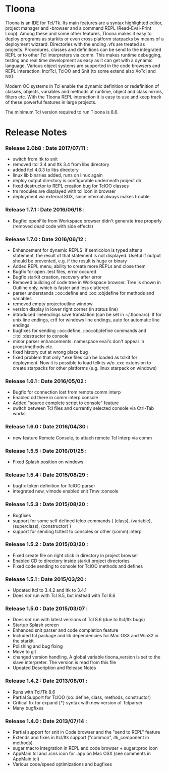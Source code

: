 # Tloona

Tloona is an IDE for Tcl/Tk. Its main features are a syntax highlighted editor, 
project manager and -browser and a command REPL (Read-Eval-Print Loop). Among 
these and some other features, Tloona makes it easy to deploy programs as starkits
or even cross platform starpacks by means of a deployment wizzard. Directories 
with the ending .vfs are treated as projects. Procedures, classes and definitions
can be send to the integrated REPL or to other Tcl interpreters via comm. This
makes runtime debugging, testing and real time development as easy as it can get 
with a dynamic language. Various object systems are supported in the code browsers
and REPL interaction: IncrTcl, TclOO and Snit (to some extend also XoTcl and NX).

Modern OO systems in Tcl enable the dynamic definition or redefinition of classes, 
objects, variables and methods at runtime, object and class mixins, filters etc. 
With the Tloona REPL interaction it is easy to use and keep track of these powerful 
features in large projects.

The minimum Tcl version required to run Tloona is 8.6.

# Release Notes

### Release 2.0b8 : Date 2017/07/11 :
  * switch from Itk to snit
  * removed Itcl 3.4 and Itk 3.4 from libs directory
  * added itcl 4.0.3 to libs directory
  * linux lib binaries added, runs on linux again
  * deploy output directory is configurable underneath project dir
  * fixed destructor to REPL creation bug for TclOO classes
  * tm modules are displayed with tcl icon in browser
  * deployment via external SDX, since internal always makes trouble

### Release 1.7.1 : Date 2016/06/18 :
  *  Bugfix: openFile from Workspace browser didn't generate tree properly
     (removed dead code with side effects)

### Release 1.7.0 : Date 2016/06/12 :
  *  Enhancement for dynamic REPLS: if semicolon is typed after a statement, the
     result of that statement is not displayed. Useful if output should be prevented,
     e.g. if the result is huge or binary
  *  Added REPL menu, ability to create more REPLs and close them
  *  Bugfix for open .test files, error occured
  *  Bugfix starkit creation, recovery after error
  *  Removed building of code tree in Workspace browser. Tree is shown in Outline only,
     which is faster and less cluttered.
  *  parser understands ::oo::define and ::oo::objdefine for methods and variables
  *  removed empty projectoutline window
  *  version display in lower right corner (in status line)
  *  introduced lineendings save translation (can be set in ~/.tloonarc): lf for unix
     line endings, crlf for windows line endings, auto for automatic line endings
  *  bugfixes for sending ::oo::define, ::oo::objdefine commands and ::itcl::destructor 
     to console
  *  minor parser enhancements: namespace eval's don't appear in procs/methods etc.
  *  fixed history cut at wrong place bug
  *  fixed problem that only *.exe files can be loaded as tclkit for deployment. Now it 
     is possible to load tclkits w/o .exe extension to create starpacks for other 
     platforms (e.g. linux starpack on windows)

### Release 1.6.1 : Date 2016/05/02 :
  *  Bugfix for connection lost from remote comm interp
  *  Enabled cd there in comm interp console
  *  Added "source complete script to console" feature
  *  switch between Tcl files and currently selected console via Ctrl-Tab works

### Release 1.6.0 : Date 2016/04/30 :
  *  new feature Remote Console, to attach remote Tcl Interp via comm

### Release 1.5.5 : Date 2016/01/25 :
  *  Fixed Splash position on windows

### Release 1.5.4 : Date 2015/08/29 :
  *  bugfix token definition for TclOO parser
  *  integrated new, vimode enabled snit Tmw::console

### Release 1.5.3 : Date 2015/08/20 :
  *  Bugfixes
  *  support for some self defined tcloo commands ( (class), (variable), (superclass), (constructor) )
  *  support for sending tcltest to consoles or other (comm) interp

### Release 1.5.2 : Date 2015/03/20 :
  *  Fixed create file on right click in directory in project browser
  *  Enabled CD to directory inside starkit project directories
  *  Fixed code sending to console for TclOO methods and defines

### Release 1.5.1 : Date 2015/03/20 :
  *  Updated Itcl to 3.4.2 and Itk to 3.4.1
  *  Does _not_ run with Tcl 8.5, but instead with Tcl 8.6

### Release 1.5.0 : Date 2015/03/07 :
  *  Does _not_ run with latest versions of Tcl 8.6 (due to Itcl/Itk bugs)
  *  Startup Splash screen
  *  Enhanced snit parser and code completion feature
  *  Included tcl package and lib dependencies for Mac OSX and Win32 in the starkit
  *  Polishing and bug fixing
  *  Move to git
  *  changed version handling. A global variable tloona_version is set
     to the slave interpreter. The version is read from this file
  *  Updated Description and Release Notes

### Release 1.4.2 : Date 2013/08/01 : 
  *  Runs with Tcl/Tk 8.6
  *  Partial Support for TclOO (oo::define, class, methods, constructor)
  *  Critical fix for expand {*} syntax with new version of Tclparser
  *  Many bugfixes

### Release 1.4.0 : Date 2013/07/14 : 
  *  Partial support for snit in Code browser and the "send to REPL" feature
  *  Extends and fixes in Itcl/Itk support ("common", itk_component in methods)
  *  sugar macro integration in REPL and code browser + sugar::proc icon
  *  AppMain.tcl and .icns icon for .app on Mac OSX (see comments in AppMain.tcl)
  *  Various code/speed optimizations and bugfixes

